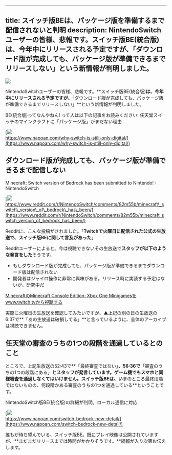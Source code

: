
---
title: スイッチ版BEは、パッケージ版を準備するまで配信されないと判明
description: NintendoSwitchユーザーの皆様、悲報です。スイッチ版BE(統合版)は、今年中にリリースされる予定ですが、「ダウンロード版が完成しても、パッケージ版が準備できるまでリリースしない」という新情報が判明しました。
---

![](https://cdn-ak.f.st-hatena.com/images/fotolife/s/sasigume/20210208/20210208105312.png)

NintendoSwitchユーザーの皆様、悲報です。**スイッチ版BE(統合版)**は、今年中にリリースされる予定ですが、**「ダウンロード版が完成しても、パッケージ版が準備できるまでリリースしない」**という新情報が判明しました。

BE(統合版)ってなんやねん! って人は以下の記事をお読みください: 任天堂スイッチのマインクラフトに「パッケージ版」がまだない理由

[![](https://cdn-ak.f.st-hatena.com/images/fotolife/s/sasigume/20210208/20210208121342.png)  
https://www.napoan.com/why-switch-is-still-only-digital/](https://www.napoan.com/why-switch-is-still-only-digital/)

## ダウンロード版が完成しても、パッケージ版が準備できるまで配信しない

Minecraft: Switch version of Bedrock has been submitted to Nintendo! : NintendoSwitch

[![](https://cdn-ak.f.st-hatena.com/images/fotolife/s/sasigume/20210208/20210208114935.png)  
https://www.reddit.com/r/NintendoSwitch/comments/82m55b/minecraft\_switch\_version\_of\_bedrock\_has\_been/](https://www.reddit.com/r/NintendoSwitch/comments/82m55b/minecraft_switch_version_of_bedrock_has_been/)

Redditに、こんな投稿がされました。「**Twitchで火曜日に配信された公式の生放送で、スイッチ版BEに関して言及があった**」

Redditユーザーによると、今は視聴できないその生放送で**スタッフが以下のような発言をした**そうです。

*   もしダウンロード版が完成しても、パッケージ版が準備できるまでダウンロード版は配信されない
*   開発者はジャイロ操作に非常に興味がある。リリース時に実装する予定はないが、研究中だ

[MinecraftのMinecraft Console Edition: Xbox One Minigamesをwww.twitch.tvから視聴する](https://www.twitch.tv/videos/236213599?t=00h06m42s&tt_content=text_link&tt_medium=vod_embed)

実際に火曜日の生放送を確認してみたいですが、▲上記の別の日の生放送の6:37で**「あの生放送は破損してる」**と言っているように、全体のアーカイブは視聴できません。

## 任天堂の審査のうちの1つの段階を通過しているとのこと

ところで、上記生放送の52:43で**「最終審査ではない」**、56:36で**「審査のうちの1つの段階にある」**とスタッフが発言しています。ゲーム機でもスマホと同様審査を通過しなくてはいけません。スイッチ版BEは、い**まのところ最終段階ではないものの、何段階かある審査のうちの1つを通過している**ということです。

NintendoSwitch版BE(統合版)の詳細が判明。ローカル通信に対応

[![](https://cdn-ak.f.st-hatena.com/images/fotolife/s/sasigume/20210208/20210208102952.png)  
https://www.napoan.com/switch-bedrock-new-detail/](https://www.napoan.com/switch-bedrock-new-detail/)

誰もが待ち望んでいる、スイッチ版BE。既にプレイ映像は公開されていますが、**まだまだリリースまでは時間がかかりそうです。**続報が入り次第お伝えします。
